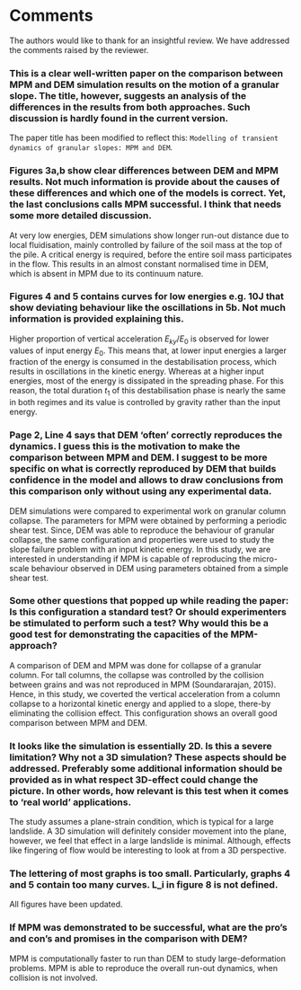 # Comments

The authors would like to thank for an insightful review. We have addressed the comments raised by the reviewer. 

### This is a clear well-written paper on the comparison between MPM and DEM simulation results on the motion of a granular slope. The title, however, suggests an analysis of the differences in the results from both approaches. Such discussion is hardly found in the current version.

The paper title has been modified to reflect this: `Modelling of transient dynamics of granular slopes: MPM and DEM`.

### Figures 3a,b show clear differences between DEM and MPM results. Not much information is provide about the causes of these differences and which one of the models is correct. Yet, the last conclusions calls MPM successful. I think that needs some more detailed discussion.

At very low energies, DEM simulations show longer run-out distance due to local fluidisation, mainly controlled by failure of the soil mass at the top of the pile. A critical energy is required, before the entire soil mass participates in the flow. This results in an almost constant normalised time in DEM, which is absent in MPM due to its continuum nature.


### Figures 4 and 5 contains curves for low energies e.g. 10J that show deviating behaviour like the oscillations in 5b. Not much information is provided explaining this.

Higher proportion of vertical acceleration $E_{ky}/E_0$ is observed for lower values of input energy $E_0$. This means that, at lower input energies a larger fraction of the energy is consumed in the destabilisation process, which results in oscillations in the kinetic energy. Whereas at a higher input energies, most of the energy is dissipated in the spreading phase. For this reason, the total duration $t_1$ of this destabilisation phase is nearly the same in both regimes and its value is controlled by gravity rather than the input energy. 

### Page 2, Line 4 says that DEM ‘often’ correctly reproduces the dynamics. I guess this is the motivation to make the comparison between MPM and DEM. I suggest to be more specific on what is correctly reproduced by DEM that builds confidence in the model and allows to draw conclusions from this comparison only without using any experimental data.

DEM simulations were compared to experimental work on granular column collapse. The parameters for MPM were obtained by performing a periodic shear test. Since, DEM was able to reproduce the behaviour of granular collapse, the same configuration and properties were used to study the slope failure problem with an input kinetic energy. In this study, we are interested in understanding if MPM is capable of reproducing the micro-scale behaviour observed in DEM using parameters obtained from a simple shear test.

### Some other questions that popped up while reading the paper: Is this configuration a standard test? Or should experimenters be stimulated to perform such a test? Why would this be a good test for demonstrating the capacities of the MPM-approach?

A comparison of DEM and MPM was done for collapse of a granular column. For tall columns, the collapse was controlled by the collision between grains and was not reproduced in MPM (Soundararajan, 2015). Hence, in this study, we coverted the vertical acceleration from a column collapse to a horizontal kinetic energy and applied to a slope, there-by eliminating the collision effect. This configuration shows an overall good comparison between MPM and DEM.

### It looks like the simulation is essentially 2D. Is this a severe limitation? Why not a 3D simulation? These aspects should be addressed. Preferably some additional information should be provided as in what respect 3D-effect could change the picture. In other words, how relevant is this test when it comes to ‘real world’ applications.

The study assumes a plane-strain condition, which is typical for a large landslide. A 3D simulation will definitely consider movement into the plane, however, we feel that effect in a large landslide is minimal. Although, effects like fingering of flow would be interesting to look at from a 3D perspective.

### The lettering of most graphs is too small. Particularly, graphs 4 and 5 contain too many curves. L_i in figure 8 is not defined.

All figures have been updated.

### If MPM was demonstrated to be successful, what are the pro’s and con’s and promises in the comparison with DEM?

MPM is computationally faster to run than DEM to study large-deformation problems. MPM is able to reproduce the overall run-out dynamics, when collision is not involved. 
